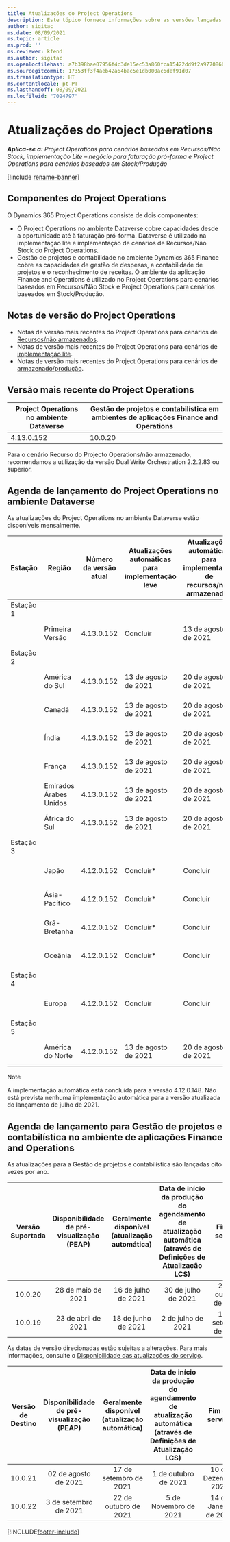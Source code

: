 ```yaml
---
title: Atualizações do Project Operations
description: Este tópico fornece informações sobre as versões lançadas do Dynamics 365 Project Operations.
author: sigitac
ms.date: 08/09/2021
ms.topic: article
ms.prod: ''
ms.reviewer: kfend
ms.author: sigitac
ms.openlocfilehash: a7b398bae07956f4c3de15ec53a860fca15422dd9f2a977086669ebf2fcdb240
ms.sourcegitcommit: 17353ff3f4aeb42a64bac5e1db000ac6def91d07
ms.translationtype: HT
ms.contentlocale: pt-PT
ms.lasthandoff: 08/09/2021
ms.locfileid: "7024797"
---
```

# <a name="project-operations-updates"></a>Atualizações do Project Operations

_**Aplica-se a:** Project Operations para cenários baseados em Recursos/Não Stock, implementação Lite – negócio para faturação pró-forma e Project Operations para cenários baseados em Stock/Produção_

[!include [rename-banner](~/includes/cc-data-platform-banner.md)]

## <a name="project-operations-components"></a>Componentes do Project Operations

O Dynamics 365 Project Operations consiste de dois componentes:

- O Project Operations no ambiente Dataverse cobre capacidades desde a oportunidade até à faturação pró-forma. Dataverse é utilizado na implementação lite e implementação de cenários de Recursos/Não Stock do Project Operations.
- Gestão de projetos e contabilidade no ambiente Dynamics 365 Finance cobre as capacidades de gestão de despesas, a contabilidade de projetos e o reconhecimento de receitas. O ambiente da aplicação Finance and Operations é utilizado no Project Operations para cenários baseados em Recursos/Não Stock e Project Operations para cenários baseados em Stock/Produção.

## <a name="project-operations-release-notes"></a>Notas de versão do Project Operations
- Notas de versão mais recentes do Project Operations para cenários de [Recursos/não armazenados](whats-new-july-2021-resource-based.md).
- Notas de versão mais recentes do Project Operations para cenários de [implementação lite](../pro/whats-new/whats-new-july-2021-lite.md).
- Notas de versão mais recentes do Project Operations para cenários de [armazenado/produção](../prod-pma/whats-new/whats-new-jul-2021-stocked.md).

## <a name="project-operations-latest-version"></a>Versão mais recente do Project Operations

| Project Operations no ambiente Dataverse | Gestão de projetos e contabilística em ambientes de aplicações Finance and Operations | 
| --- | --- |
| 4.13.0.152 | 10.0.20 |

Para o cenário Recurso do Projecto Operations/não armazenado, recomendamos a utilização da versão Dual Write Orchestration 2.2.2.83 ou superior.

## <a name="release-schedule-for-project-operations-on-dataverse-environment"></a>Agenda de lançamento do Project Operations no ambiente Dataverse

As atualizações do Project Operations no ambiente Dataverse estão disponíveis mensalmente. 

| Estação | Região | Número da versão atual | Atualizações automáticas para implementação leve | Atualizações automáticas para implementação de recursos/não armazenados | Número da próxima versão | Próxima versão geralmente disponível |
|-----------|-----------------------|-----------------|--------------------|---------------------|---------------------|---------------------|
| Estação 1 |   &nbsp;              |    &nbsp;       | &nbsp;             |      &nbsp;         |      &nbsp;         |      &nbsp;         |
|   &nbsp;  | Primeira Versão         |  4.13.0.152     | Concluir           | 13 de agosto de 2021     | TBD                 | 27 de agosto de 2021     |
| Estação 2 |   &nbsp;              |    &nbsp;       | &nbsp;             |      &nbsp;         |      &nbsp;         |      &nbsp;         |
|   &nbsp;  | América do Sul         |  4.13.0.152     | 13 de agosto de 2021    | 20 de agosto de 2021     | TBD                 | 27 de agosto de 2021     |
|    &nbsp; | Canadá                |  4.13.0.152     | 13 de agosto de 2021    | 20 de agosto de 2021     | TBD                 | 27 de agosto de 2021     |
|   &nbsp;  | Índia                 |  4.13.0.152     | 13 de agosto de 2021    | 20 de agosto de 2021     | TBD                 | 27 de agosto de 2021     |
|   &nbsp;  | França                |  4.13.0.152     | 13 de agosto de 2021    | 20 de agosto de 2021     | TBD                 | 27 de agosto de 2021     |
|   &nbsp;  | Emirados Árabes Unidos  |  4.13.0.152     | 13 de agosto de 2021    | 20 de agosto de 2021     | TBD                 | 27 de agosto de 2021     |
|   &nbsp;  | África do Sul          |  4.13.0.152     | 13 de agosto de 2021    | 20 de agosto de 2021     | TBD                 | 27 de agosto de 2021     |
| Estação 3 |      &nbsp;           |     &nbsp;      |     &nbsp;         |      &nbsp;         |      &nbsp;         |      &nbsp;         |
|   &nbsp;  | Japão                 |  4.12.0.152     | Concluir*          | Concluir            | 4.13.0.152          | 13 de agosto de 2021     |
|   &nbsp;  | Ásia-Pacífico          |  4.12.0.152     | Concluir*          | Concluir            | 4.13.0.152          | 13 de agosto de 2021     |
|   &nbsp;  | Grã-Bretanha         |  4.12.0.152     | Concluir*          | Concluir            | 4.13.0.152          | 13 de agosto de 2021     |
|   &nbsp;  | Oceânia               |  4.12.0.152     | Concluir*          | Concluir            | 4.13.0.152          | 13 de agosto de 2021     |
| Estação 4 |     &nbsp;            |     &nbsp;      |     &nbsp;         |      &nbsp;         |      &nbsp;         |      &nbsp;         |
|   &nbsp;  | Europa                |  4.12.0.152     | Concluir           | Concluir            | 4.13.0.152          | 20 de agosto de 2021     |
| Estação 5 |     &nbsp;            |     &nbsp;      |     &nbsp;         |      &nbsp;         |      &nbsp;         |      &nbsp;         |
|   &nbsp;  | América do Norte         |  4.12.0.152     | 13 de agosto de 2021    | 20 de agosto de 2021     | 4.13.0.152          | 27 de agosto de 2021     |


> [!NOTE]
> A implementação automática está concluída para a versão 4.12.0.148. Não está prevista nenhuma implementação automática para a versão atualizada do lançamento de julho de 2021.

## <a name="release-schedule-for-project-management-and-accounting-in-the-finance-and-operations-apps-environment"></a>Agenda de lançamento para Gestão de projetos e contabilística no ambiente de aplicações Finance and Operations

As atualizações para a Gestão de projetos e contabilística são lançadas oito vezes por ano.

|          Versão Suportada          | Disponibilidade de pré-visualização (PEAP) | Geralmente disponível (atualização automática) | Data de início da produção do agendamento de atualização automática (através de Definições de Atualização LCS) |   Fim do serviço   |
|:-------------------------:|:---------------------------:|:---------------------------------:|:--------------------------------------------------------------------:|:------------------:|
|          10.0.20          |         28 de maio de 2021        |           16 de julho de 2021           |                             30 de julho de 2021                             |  22 de outubro de 2021  |
|          10.0.19          |        23 de abril de 2021       |            18 de junho de 2021           |                             2 de julho de 2021                             | 17 de setembro de 2021 |



As datas de versão direcionadas estão sujeitas a alterações. Para mais informações, consulte o [Disponibilidade das atualizações do serviço](/dynamics365/fin-ops-core/fin-ops/get-started/public-preview-releases?toc=%2fdynamics365%2ffinance%2ftoc.json).

|          Versão de Destino          | Disponibilidade de pré-visualização (PEAP) | Geralmente disponível (atualização automática) | Data de início da produção do agendamento de atualização automática (através de Definições de Atualização LCS) |   Fim do serviço   |
|:-------------------------:|:---------------------------:|:---------------------------------:|:--------------------------------------------------------------------:|:------------------:|
|          10.0.21          |         02 de agosto de 2021     |           17 de setembro de 2021      |                             1 de outubro de 2021                           |  10 de Dezembro 2021  |
|          10.0.22          |      3 de setembro de 2021      |          22 de outubro de 2021         |                           5 de Novembro de 2021                           |  14 de Janeiro de 2022  |

[!INCLUDE[footer-include](../includes/footer-banner.md)]
